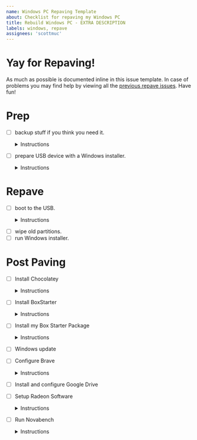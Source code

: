 ```yaml
---
name: Windows PC Repaving Template
about: Checklist for repaving my Windows PC
title: Rebuild Windows PC - EXTRA DESCRIPTION
labels: windows, repave
assignees: 'scottmuc'
---
```

<!--
From: https://gist.github.com/pierrejoubert73/902cc94d79424356a8d20be2b382e1ab
<details>
  <summary>Instructions</summary>

  moar markdown
</details>
-->
# Yay for Repaving!

As much as possible is documented inline in this issue template. In case of problems you may find help by viewing
all the [previous repave issues][repave-history]. Have fun!

[repave-history]: https://github.com/scottmuc/infrastructure/issues?q=is%3Aissue+is%3Aclosed+label%3Awindows+label%3Arepave

# Prep

- [ ] backup stuff if you think you need it. <details>
  <summary>Instructions</summary>

  * Desktop
  * Downloads
  * Documents
</details>

- [ ] prepare USB device with a Windows installer. <details>
  <summary>Instructions</summary>
  

  Here's the [latest documentation][msdocs] I followed to make a USB installer.

  [msdocs]: https://docs.microsoft.com/en-us/windows-hardware/manufacture/desktop/install-windows-from-a-usb-flash-drive
</details>

# Repave

- [ ] boot to the USB. <details>
  <summary>Instructions</summary>

  * Hit `F12` while machine is rebooting to load boot menu.
  * The drive that is less than 50GB is likely the bootable USB device.
</details>

- [ ] wipe old partitions.
- [ ] run Windows installer.

# Post Paving

- [ ] Install Chocolatey <details>
  <summary>Instructions</summary>

  * https://chocolatey.org/install
</details>

- [ ] Install BoxStarter <details>
  <summary>Instructions</summary>

  * `choco install Boxstarter`
</details>

- [ ] Install my Box Starter Package <details>
  <summary>Instructions</summary>

  Thanks [Rich Turner][rich-turner-boxstarter] for your excellent example!

  [rich-turner-boxstarter]: https://gist.github.com/bitcrazed/c788f9dcf1d630340a19

  Launch Powershell with elevated privileges:

  ```
  Install-BoxstarterPackage -DisableReboots -PackageName https://raw.githubusercontent.com/scottmuc/infrastructure/master/homedirs/windows/boxstarter.ps1
  ```
</details>

- [ ] Windows update

- [ ] Configure Brave<details>
  <summary>Instructions</summary>

  Do the following:
  * Ensure 1 Password extension works
  * Getpocket installed
  * Unhook extension is installed (and support the author)
  * Set searrch engine to DuckDuckGo
</details>

- [ ] Install and configure Google Drive

- [ ] Setup Radeon Software<details>
  <summary>Instructions</summary>

  I'm not sure what to do here. Here are a couple helpful links:
  * https://www.amd.com/en/support/kb/faq/gpu-kb205
  * https://raptoreumcalculator.com/blog/radeonsoftware-exe-windows-complaining-about-missing-mfplat-dll-mf-dl-and-mfreadwrite-dll-files/
  * https://www.amd.com/en/support
</details>


- [ ] Run Novabench<details>
  <summary>Instructions</summary>

  Score should be around:
  * CPU 1600
  * RAM 260
  * GPU 1000
  * Disk 340
</details>


